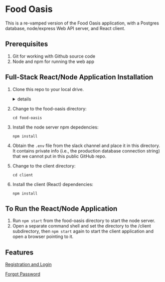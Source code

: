 # Food Oasis

This is a re-vamped version of the Food Oasis application, with a
Postgres database, node/express Web API server, and React client.

## Prerequisites

1.  Git for working with Github source code
2.  Node and npm for running the web app

## Full-Stack React/Node Application Installation

1. Clone this repo to your local drive.

   <details><summary>details</summary><p>

   1. Start a terminal app, such as Terminal on OSX or the Git Bash shell on Windows.
   1. Create a src directory in the user's home directory and go in it
      ```
      cd && mkdir src && cd src
      ```
   1. Clone the repository
      ```
      git clone https://github.com/hackforla/food-oasis
      ```

    </p></details>

1. Change to the food-oasis directory:
   ```
   cd food-oasis
   ```
1. Install the node server npm depedencies:
   ```
   npm install
   ```
1. Obtain the `.env` file from the slack channel and place it in this directory. It contains private info (i.e., the production database connection string) that we cannot put in this public GitHub repo.
1. Change to the client directory:
   ```
   cd client
   ```
1. Install the client (React) dependencies:
   ```
   npm install
   ```

## To Run the React/Node Application

1.  Run `npm start` from the food-oasis directory to start the node server.
1.  Open a separate command shell and set the directory to the /client subdirectory, then `npm start` again to start the client application and open a browser pointing to it.

## Features

[Registration and Login](/register.md)

[Forgot Password](/forgot-password.md)

